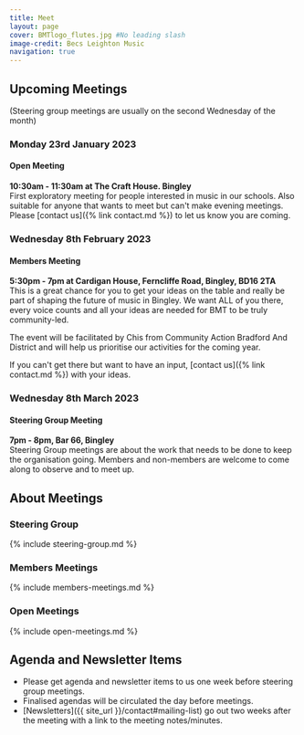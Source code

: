 ```yaml
---
title: Meet
layout: page 
cover: BMTlogo_flutes.jpg #No leading slash
image-credit: Becs Leighton Music
navigation: true
---
```


## Upcoming Meetings
(Steering group meetings are usually on the second Wednesday of the month)

### Monday 23rd January 2023
#### Open Meeting
**10:30am - 11:30am at The Craft House. Bingley**<br/>
First exploratory meeting for people interested in music in our schools. Also suitable for anyone that wants to meet but can't make evening meetings. Please [contact us]({% link contact.md %}) to let us know you are coming.

### Wednesday 8th February 2023
#### Members Meeting
**5:30pm - 7pm at Cardigan House, Ferncliffe Road, Bingley, BD16 2TA**<br/>
This is a great chance for you to get your ideas on the table and really be part of shaping the future of music in Bingley. We want ALL of you there, every voice counts and all your ideas are needed for BMT to be truly community-led.

The event will be facilitated by Chis from Community Action Bradford And District and will help us prioritise our activities for the coming year.

If you can't get there but want to have an input, [contact us]({% link contact.md %}) with your ideas.

### Wednesday 8th March 2023
#### Steering Group Meeting
**7pm - 8pm, Bar 66, Bingley**<br/>
Steering Group meetings are about the work that needs to be done to keep the organisation going.
Members and non-members are welcome to come along to observe and to meet up.

## About Meetings

### Steering Group
{% include steering-group.md %}

### Members Meetings
{% include members-meetings.md %}

### Open Meetings
{% include open-meetings.md %}

## Agenda and Newsletter Items
 * Please get agenda and newsletter items to us one week before steering group meetings.
 * Finalised agendas will be circulated the day before meetings.
 * [Newsletters]({{ site_url }}/contact#mailing-list) go out two weeks after the meeting with a link to the meeting notes/minutes.